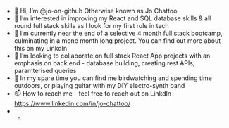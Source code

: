 - 👋 Hi, I’m @jo-on-github Otherwise known as Jo Chattoo
- 👀 I’m interested in improving my React and SQL database skills & all round full stack skills as I look for my first role in tech
- 🌱 I’m currently near the end of a selective 4 month full stack bootcamp, culminating in a mone month long project. You can find out more about this on my LinkdIn
- 💞️ I’m looking to collaborate on full stack React App projects with an emphasis on back end - database building, creating rest APIs, paramterised queries
- 🦅 In my spare time you can find me birdwatching and spending time outdoors, or playing guitar with my DIY electro-synth band
- 📫 How to reach me - feel free to reach out on LinkdIn https://www.linkedin.com/in/jo-chattoo/
- - 
<!---
jo-on-github/jo-on-github is a ✨ special ✨ repository because its `README.md` (this file) appears on your GitHub profile.
You can click the Preview link to take a look at your changes.
--->
